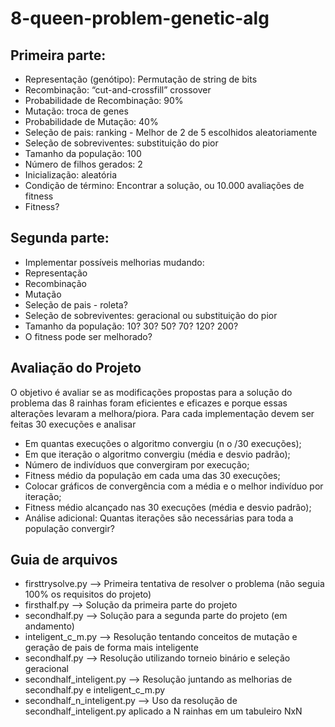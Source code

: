 ﻿# 8-queen-problem-genetic-alg

## Primeira parte:
- Representação (genótipo): Permutação de string de bits
- Recombinação: “cut-and-crossfill” crossover
- Probabilidade de Recombinação: 90%
- Mutação: troca de genes
- Probabilidade de Mutação: 40%
- Seleção de pais: ranking - Melhor de 2 de 5 escolhidos
aleatoriamente
- Seleção de sobreviventes: substituição do pior
- Tamanho da população: 100
- Número de filhos gerados: 2
- Inicialização: aleatória
- Condição de término: Encontrar a solução, ou 10.000
avaliações de fitness
- Fitness? 

## Segunda parte:
- Implementar possíveis melhorias mudando:
- Representação
- Recombinação
- Mutação
- Seleção de pais - roleta?
- Seleção de sobreviventes: geracional ou substituição
do pior
- Tamanho da população: 10? 30? 50? 70? 120? 200?
- O fitness pode ser melhorado?

## Avaliação do Projeto

O objetivo é avaliar se as modificações propostas para a solução
do problema das 8 rainhas foram eficientes e eficazes e porque
essas alterações levaram a melhora/piora.
Para cada implementação devem ser feitas 30 execuções e
analisar
- Em quantas execuções o algoritmo convergiu (n o /30
execuções);
- Em que iteração o algoritmo convergiu (média e desvio
padrão);
- Número de indivíduos que convergiram por execução;
- Fitness médio da população em cada uma das 30
execuções;
- Colocar gráficos de convergência com a média e o melhor
indivíduo por iteração;
- Fitness médio alcançado nas 30 execuções (média e desvio
padrão);
- Análise adicional: Quantas iterações são necessárias para
toda a população convergir?


## Guia de arquivos

- firsttrysolve.py --> Primeira tentativa de resolver o problema (não seguia 100% os requisitos do projeto)
- firsthalf.py --> Solução da primeira parte do projeto
- secondhalf.py --> Solução para a segunda parte do projeto (em andamento)
- inteligent_c_m.py --> Resolução tentando conceitos de mutação e geração de pais de forma mais inteligente
- secondhalf.py --> Resolução utilizando torneio binário e seleção geracional
- secondhalf_inteligent.py --> Resolução juntando as melhorias de secondhalf.py e inteligent_c_m.py
- secondhalf_n_inteligent.py --> Uso da resolução de secondhalf_inteligent.py aplicado a N rainhas em um tabuleiro NxN
